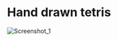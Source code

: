 # Hand drawn tetris
![Screenshot_1](https://github.com/maksudin/Tetris/assets/18056103/8b489e0d-9163-4e80-97f2-589cf5464aca)
